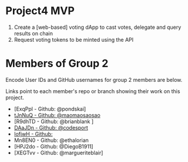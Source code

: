 # Project4 MVP

1. Create a [web-based] voting dApp to cast votes, delegate and query results on chain
2. Request voting tokens to be minted using the API

# Members of Group 2

Encode User IDs and GitHub usernames for group 2 members are below.

Links point to each member's repo or branch showing their work on this project.

*  [ExqPpl - Github: @pondskai]
*  [tJnNuQ - Github: @maomaosaosao](https://github.com/EncodeClub-EVMBootcamp24Q4-Group2/project4/tree/user/maomaosaosao) 
*  [R9dhTD - Github: @brianblank ]
*  [DAaJDn - Github: @codesport](https://github.com/codesport/erc20votes-part2)
*  [lofjwH - Github:](https://github.com/EncodeClub-EVMBootcamp24Q4-Group2/project3/tree/zz/homework) 
*  Mn8EN0 - Github: @ethalorian 
*  [HPJ2do - Github: @DiegoB1911]
*  [XEGTvv - Github: @margueriteblair]
